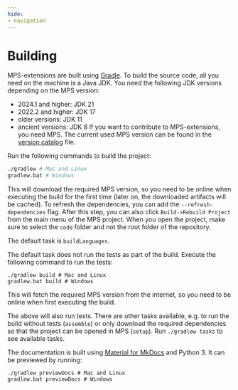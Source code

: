 ```yaml
---
hide:
- navigation
---
```


# Building

MPS-extensions are built using [Gradle](https://docs.gradle.org/current/userguide/getting_started.html). To build the source code, all you need on the machine is a Java JDK. You need the following JDK versions depending on the MPS version:

- 2024.1 and higher: JDK 21
- 2022.2 and higher: JDK 17
- older versions: JDK 11
- ancient versions: JDK 8
If you want to contribute to MPS-extensions, you need MPS. The current used MPS version can be found in the [version catalog](https://github.com/JetBrains/MPS-extensions/blob/master/gradle/libs.versions.toml) file.

Run the following commands to build the project:

```bash
./gradlew # Mac and Linux
gradlew.bat # Windows
```

This will download the required MPS version, so you need to be online when executing the build for the first time (later on, the downloaded artifacts will be cached). To refresh the dependencies, you can add the `--refresh-dependencies` flag. After this step, you can also click `Build->Rebuild Project` from the main menu of the MPS project. When you open the project, make sure to select the `code` folder and not the root folder of the repository.

The default task is `buildLanguages`.

The default task does not run the tests as part of the build. Execute the following command to run the tests:

```fish
./gradlew build # Mac and Linux
gradlew.bat build # Windows
```

This will fetch the required MPS version from the internet, so you need to be online when first executing the build.

The above will also run tests. There are other tasks available, e.g. to run the build without tests (`assemble`) or only
download the required dependencies so that the project can be opened in MPS (`setup`). Run `./gradlew tasks` to see
available tasks.

The documentation is built using [Material for MkDocs](https://squidfunk.github.io/mkdocs-material/) and Python 3. It can be previewed by running:

```fish
./gradlew previewDocs # Mac and Linux
gradlew.bat previewDocs # Windows
```
